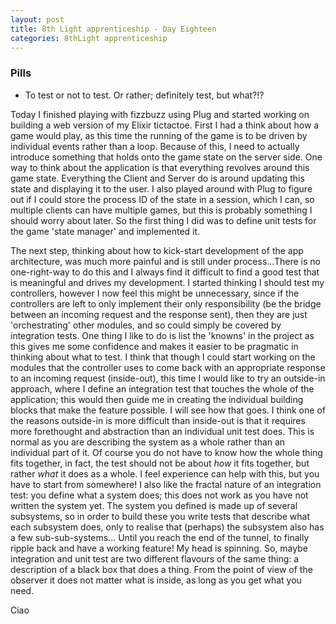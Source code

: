 ```yaml
---
layout: post
title: 8th Light apprenticeship - Day Eighteen
categories: 8thLight apprenticeship
---
```


### Pills
- To test or not to test. Or rather; definitely test, but what?!?

Today I finished playing with fizzbuzz using Plug and started working on building
a web version of my Elixir tictactoe. First I had a think about how a game would 
play, as this time the running of the game is to be driven by individual events
rather than a loop. Because of this, I need to actually introduce something that
holds onto the game state on the server side.
One way to think about the application is that everything revolves around this
game state. Everything the Client and Server do is around updating this state and 
displaying it to the user. I also played around with Plug to figure out if I could 
store the process ID of the state in a session, which I can, so multiple clients
can have multiple games, but this is probably something I should worry about later.
So the first thing I did was to define unit tests for the game 'state manager' and
implemented it. 

The next step, thinking about how to kick-start development of the app architecture,
was much more painful and is still under process...There is no one-right-way to
do this and I always find it difficult to find a good test that is meaningful and 
drives my development. I started thinking I should test my controllers, however I 
now feel this might be unnecessary, since if the controllers are left to only implement their only
responsibility (be the bridge between an incoming request and the response sent),
then they are just 'orchestrating' other modules, and so could simply be covered
by integration tests. One thing I like to do is list the 'knowns' in the project
as this gives me some confidence and makes it easier to be pragmatic in thinking
about what to test. I think that though I could start working on the modules that the
controller uses to come back with an appropriate response to an incoming request 
(inside-out), this time I would like to try an outside-in approach, where I define
an integration test that touches the whole of the application; this would then 
guide me in creating the individual building blocks that make the feature possible.
I will see how that goes. I think one of the reasons outside-in is more difficult
than inside-out is that it requires more forethought and abstraction than an individual
unit test does. This is normal as you are describing the system as a whole rather than
an individual part of it. Of course you do not have to know how the whole thing 
fits together, in fact, the test should not be about _how_ it fits together, but
rather _what_ it does as a whole. I feel experience can help with this, but you
have to start from somewhere! I also like the fractal nature of an integration
test: you define what a system does; this does not work as you have not written the
system yet. The system you defined is made up of several subsystems, so
in order to build these you write tests that describe what each subsystem does, 
only to realise that (perhaps) the subsystem also has a few sub-sub-systems...
Until you reach the end of the tunnel, to finally ripple back and have a working 
feature! My head is spinning. So, maybe integration and unit test are two different
flavours of the same thing: a description of a black box that does a thing. From the point of 
view of the observer it does not matter what is inside, as long as you get what 
you need.

Ciao
